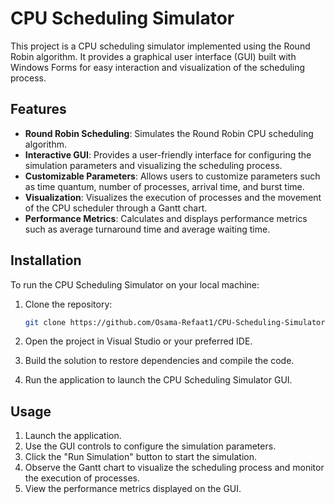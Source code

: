 # CPU Scheduling Simulator

This project is a CPU scheduling simulator implemented using the Round Robin algorithm. It provides a graphical user interface (GUI) built with Windows Forms for easy interaction and visualization of the scheduling process.

## Features

- **Round Robin Scheduling**: Simulates the Round Robin CPU scheduling algorithm.
- **Interactive GUI**: Provides a user-friendly interface for configuring the simulation parameters and visualizing the scheduling process.
- **Customizable Parameters**: Allows users to customize parameters such as time quantum, number of processes, arrival time, and burst time.
- **Visualization**: Visualizes the execution of processes and the movement of the CPU scheduler through a Gantt chart.
- **Performance Metrics**: Calculates and displays performance metrics such as average turnaround time and average waiting time.

## Installation

To run the CPU Scheduling Simulator on your local machine:

1. Clone the repository:

   ```bash
   git clone https://github.com/Osama-Refaat1/CPU-Scheduling-Simulator.git
2. Open the project in Visual Studio or your preferred IDE.
3. Build the solution to restore dependencies and compile the code.
4. Run the application to launch the CPU Scheduling Simulator GUI.

## Usage
1. Launch the application.
2. Use the GUI controls to configure the simulation parameters.
3. Click the "Run Simulation" button to start the simulation.
4. Observe the Gantt chart to visualize the scheduling process and monitor the execution of processes.
5. View the performance metrics displayed on the GUI.

 
